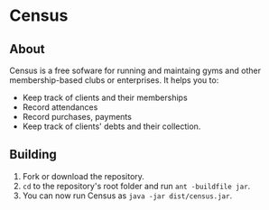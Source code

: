 # Census

## About
Census is a free sofware for running and maintaing gyms and other membership-based clubs or enterprises.
It helps you to:
* Keep track of clients and their memberships
* Record attendances
* Record purchases, payments
* Keep track of clients' debts and their collection.

## Building

1. Fork or download the repository.
2. `cd` to the repository's root folder and run `ant -buildfile jar`.
3. You can now run Census as `java -jar dist/census.jar`.
